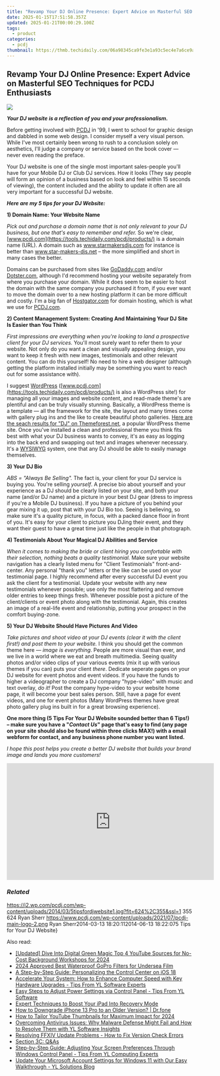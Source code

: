 ```yaml
---
title: "Revamp Your DJ Online Presence: Expert Advice on Masterful SEO Techniques for PCDJ Enthusiasts"
date: 2025-01-15T17:51:58.357Z
updated: 2025-01-21T00:00:29.100Z
tags:
  - product
categories:
  - pcdj
thumbnail: https://thmb.techidaily.com/06a98345ca9fe3e1a93c5ec4e7a6ce9ab8cdccc3cf8688a6e23a67576ab70a4f.jpg
---
```


## Revamp Your DJ Online Presence: Expert Advice on Masterful SEO Techniques for PCDJ Enthusiasts

[![](https://i2.wp.com/pcdj.com/wp-content/uploads/2014/03/5tipsfordjwebsite1.jpg?resize=624%2C270&ssl=1)](https://i2.wp.com/pcdj.com/wp-content/uploads/2014/03/5tipsfordjwebsite1.jpg?fit=624%2C355&ssl=1 "5tipsfordjwebsite")

  
_**Your DJ website is a reflection of you and your professionalism.**_ 

Before getting involved with [PCDJ](https://tools.techidaily.com/pcdj/products/) in '99, I went to school for graphic design and dabbled in some web design. I consider myself a very visual person.  While I've most certainly been wrong to rush to a conclusion solely on aesthetics, I'll judge a company or service based on the book cover — never even reading the preface. 

 Your DJ website is one of the single most important sales-people you'll have for your Mobile DJ or Club DJ services. How it looks (They say people will form an opinion of a business based on look and feel within 15 seconds of viewing), the content included and the ability to update it often are all very important for a successful DJ website.  

_**Here are my 5 tips for your DJ Website:**_  

**1) Domain Name: Your Website Name** 

_Pick out and purchase a domain name that is not only relevant to your DJ business, but one that's easy to remember and refer._  So we're clear, [www.pcdj.com](https://tools.techidaily.com/pcdj/products/) is a domain name (URL). A domain such as www.starmakersdjs.com for instance is better than www.star-makers-djs.net – the more simplified and short in many cases the better. 

 Domains can be purchased from sites like [GoDaddy.com](http://godaddy.com/) and/or [Dotster.com](http://dotster.com), although I'd recommend hosting your website separately from where you purchase your domain. While it does seem to be easier to host the domain with the same company you purchased it from, if you ever want to move the domain over to a new hosting platform it can be more difficult and costly. I'm a big fan of [Hostgator.com](http://hostgator.com) for domain hosting, which is what we use for [PCDJ.com](https://tools.techidaily.com/pcdj/products/).

**2) Content Management System: Creating And Maintaining Your DJ Site Is Easier than You Think** 

_First impressions are everything when you're looking to land a prospective client for your DJ services._ You'll most surely want to refer them to your website. Not only do you want a clean and visually appealing design, you want to keep it fresh with new images, testimonials and other relevant content. You can do this yourself! No need to hire a web designer (although getting the platform installed initially may be something you want to reach out for some assistance with). 

 I suggest [WordPress](http://wordpress.org/) ([www.pcdj.com](https://tools.techidaily.com/pcdj/products/) is also a WordPress site!) for managing all your images and website content, and read-made theme's are plentiful and can be truly visually stunning. Basically, a WordPress theme is a template — all the framework for the site, the layout and many times come with gallery plug ins and the like to create beautiful photo galleries. [Here are the seach results for "DJ" on Themeforest.net](http://themeforest.net/search?category=wordpress&direction=desc&order%5Fby=best-match&term=dj&utf8=%E2%9C%93), a popular WordPress theme site. Once you've installed a clean and professional theme you think fits best with what your DJ business wants to convey, it's as easy as logging into the back end and swapping out text and images whenever necessary. It's a [WYSIWYG](http://en.wikipedia.org/wiki/WYSIWYG) system, one that any DJ should be able to easily manage themselves. 

**3) Your DJ Bio** 

_ABS = "Always Be Selling"._  The fact is, your client for your DJ service is buying you. You're selling _yourself_. A precise bio about yourself and your experience as a DJ should be clearly listed on your site, and both your name (and/or DJ name) and a picture in your best DJ gear (dress to impress if you're a Mobile DJ business). If you have a picture of you behind your gear mixing it up, post that with your DJ Bio too. Seeing is believing, so make sure it's a quality picture, in focus, with a packed dance floor in front of you. It's easy for your client to picture you DJing their event, and they want their guest to have a great time just like the people in that photograph.

**4) Testimonials About Your Magical DJ Abilities and Service** 

_When it comes to making the bride or client hiring you comfortable with their selection, nothing beats a quality testimonial._ Make sure your website navigation has a clearly listed menu for "Client Testimonials" front-and-center. Any personal "thank you" letters or the like can be used on your testimonial page. I highly recommend after every successful DJ event you ask the client for a testimonial. Update your website with any new testimonials whenever possible; use only the most flattering and remove older entries to keep things fresh. Whenever possible post a picture of the client/clients or event photo along with the testimonial. Again, this creates an image of a real-life event and relationship, putting your prospect in the comfort buying-zone. 

**5) Your DJ Website Should Have Pictures And Video** 

_Take pictures and shoot video at your DJ events (clear it with the client first!) and post them to your website._  I think you should get the common theme here — _image is everything_. People are more visual than ever, and we live in a world where we eat and breath multimedia. Seeing quality photos and/or video clips of your various events (mix it up with various themes if you can) puts your client _there_. Dedicate seperate pages on your DJ website for event photos and event videos. If you have the funds to higher a videographer to create a DJ company "hype-video" with music and text overlay, _do it!_  Post the company hype-video to your website home page, it will become your best sales person. Still, have a page for event videos, and one for event photos (Many WordPress themes have great photo gallery plug ins built in for a great browsing experience).   

**One more thing (5 Tips For Your DJ Website sounded better than 6 Tips!) – make sure you have a "_Contact Us_" page that's easy to find (any page on your site should also be found within three clicks MAX!) with a email webform for contact, and any business phone number you want listed.** 

_I hope this post helps you create a better DJ website that builds your brand image and lands you more customers!_

<!-- affiliate ads begin -->
<iframe width="560" height="315" src="https://www.youtube.com/embed/g6xXIR_Uh1A?si=TMXzklPEY50MUM05" title="YouTube video player" frameborder="0" allow="accelerometer; autoplay; clipboard-write; encrypted-media; gyroscope; picture-in-picture; web-share" referrerpolicy="strict-origin-when-cross-origin" allowfullscreen></iframe>
<!-- affiliate ads end -->

### _Related_

https://i2.wp.com/pcdj.com/wp-content/uploads/2014/03/5tipsfordjwebsite1.jpg?fit=624%2C355&ssl=1 355 624 Ryan Sherr https://www.pcdj.com/wp-content/uploads/2021/07/pcdj-main-logo-2.png Ryan Sherr2014-03-13 18:20:112014-06-13 18:22:075 Tips for Your DJ Website}

<ins class="adsbygoogle"
     style="display:block"
     data-ad-format="autorelaxed"
     data-ad-client="ca-pub-7571918770474297"
     data-ad-slot="1223367746"></ins>

<ins class="adsbygoogle"
     style="display:block"
     data-ad-client="ca-pub-7571918770474297"
     data-ad-slot="8358498916"
     data-ad-format="auto"
     data-full-width-responsive="true"></ins>

<span class="atpl-alsoreadstyle">Also read:</span>
<div><ul>
<li><a href="https://youtube-lab.techidaily.com/ed-dive-into-digital-green-magic-top-4-youtube-sources-for-no-cost-background-workshops-for-2024/"><u>[Updated] Dive Into Digital Green Magic Top 4 YouTube Sources for No-Cost Background Workshops for 2024</u></a></li>
<li><a href="https://extra-information.techidaily.com/2024-approved-best-waterproof-gopro-filters-for-undersea-film/"><u>2024 Approved Best Waterproof GoPro Filters for Undersea Film</u></a></li>
<li><a href="https://tech-savvy.techidaily.com/a-step-by-step-guide-personalizing-the-control-center-on-ios-18/"><u>A Step-by-Step Guide: Personalizing the Control Center on iOS 18</u></a></li>
<li><a href="https://win-cloud.techidaily.com/accelerate-your-system-how-to-enhance-computer-speed-with-key-hardware-upgrades-tips-from-yl-software-experts/"><u>Accelerate Your System: How to Enhance Computer Speed with Key Hardware Upgrades - Tips From YL Software Experts</u></a></li>
<li><a href="https://win-cloud.techidaily.com/easy-steps-to-adjust-power-settings-via-control-panel-tips-from-yl-software/"><u>Easy Steps to Adjust Power Settings via Control Panel - Tips From YL Software</u></a></li>
<li><a href="https://fox-that.techidaily.com/expert-techniques-to-boost-your-ipad-into-recovery-mode/"><u>Expert Techniques to Boost Your iPad Into Recovery Mode</u></a></li>
<li><a href="https://blog-min.techidaily.com/how-to-downgrade-iphone-13-pro-to-an-older-version-drfone-by-drfone-ios-system-repair-ios-system-repair/"><u>How to Downgrade iPhone 13 Pro to an Older Version? | Dr.fone</u></a></li>
<li><a href="https://youtube-zero.techidaily.com/o-tailor-youtube-thumbnails-for-maximum-impact-for-2024/"><u>How to Tailor YouTube Thumbnails for Maximum Impact for 2024</u></a></li>
<li><a href="https://win-cloud.techidaily.com/overcoming-antivirus-issues-why-malware-defense-might-fail-and-how-to-resolve-them-with-yl-software-insights/"><u>Overcoming Antivirus Issues: Why Malware Defense Might Fail and How to Resolve Them with YL Software Insights</u></a></li>
<li><a href="https://program-issues.techidaily.com/resolving-ffxiv-update-problems-how-to-fix-version-check-errors/"><u>Resolving FFXIV Update Problems - How to Fix Version Check Errors</u></a></li>
<li><a href="https://win-cloud.techidaily.com/section-3c-qandas/"><u>Section 3C: Q&As</u></a></li>
<li><a href="https://win-cloud.techidaily.com/step-by-step-guide-adjusting-your-screen-preferences-through-windows-control-panel-tips-from-yl-computing-experts/"><u>Step-by-Step Guide: Adjusting Your Screen Preferences Through Windows Control Panel - Tips From YL Computing Experts</u></a></li>
<li><a href="https://win-cloud.techidaily.com/update-your-microsoft-account-settings-for-windows-11-with-our-easy-walkthrough-yl-solutions-blog/"><u>Update Your Microsoft Account Settings for Windows 11 with Our Easy Walkthrough - YL Solutions Blog</u></a></li>
</ul></div>

